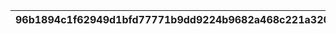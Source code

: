 |96b1894c1f62949d1bfd77771b9dd9224b9682a468c221a3209ead1afd4d3901|f943cd1050717d673b05346c166ede71cc86f4de4b3df6a2a0f5c43a792f2858|d0da6aad5cc7d4744d6eb1a72248653f6bd0d69de3151455eeb9e2de1acb07c9|ecdd10f247aed2b0c6d8aba8979cee7527ce0da580e126553971f0854587948d|1f995554884ca187a14f56da0bbad40cdc7286d9c21185c2108ad00eab600a75|3e59a6c17a59cb940e0dcb6a39b3d3b27a9ebd1b4e2b8c9995bdd8764e75bddc|f125c085425f0aff101c4235f6fc5851a5cbb4f55d7db0d9dd4480379199f4e7|a4eba4d309e5f2fb3ab074500a0fb9ed7d6efdf5386e810e9f2dada4c8a33918|e69c12ae5391e2d7325ec355ae63846456316c4320dc12751021b4e1af28e69e|0b587603c85d49f04222600df2711d14008b751371a3c0c8b721bedc9d610317|8f199f76f169c1c4f78c7e591a3c93e5996ca22196d9e1fed1aeb28f2f3075d0|
| --- | --- | --- | --- | --- | --- | --- | --- | --- | --- | --- |